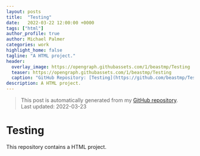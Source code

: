 ```yaml
---
layout: posts
title:  "Testing"
date:   2022-03-22 12:00:00 +0000
tags: ["html"]
author_profile: true
author: Michael Palmer
categories: work
highlight_home: false
tagline: "A HTML project."
header:
  overlay_image: https://opengraph.githubassets.com/1/beastmp/Testing
  teaser: https://opengraph.githubassets.com/1/beastmp/Testing
  caption: "GitHub Repository: [Testing](https://github.com/beastmp/Testing)"
description: A HTML project.
---
```


> This post is automatically generated from my [GitHub repository](https://github.com/beastmp/Testing).  
> Last updated: 2022-03-23

# Testing

This repository contains a HTML project.